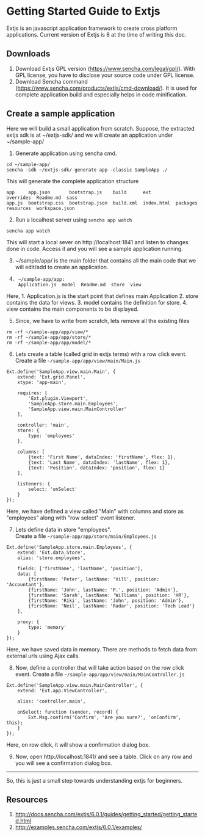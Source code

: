 # Getting Started Guide to Extjs

Extjs is an javascript application framework to create cross platform applications.  Current version of Extjs is 6 at the time of writing this doc.

## Downloads
1. Download Extjs GPL version (https://www.sencha.com/legal/gpl/). With GPL license, you have to disclose your source code under GPL license.
2. Download Sencha command (https://www.sencha.com/products/extjs/cmd-download/).  It is used for complete application build and especially helps in code minification.

## Create a sample application
Here we will build a small application from scratch.
Suppose, the extracted extjs sdk is at ~/extjs-sdk/ and we will create an application under ~/sample-app/

1. Generate application using sencha cmd.
```
cd ~/sample-app/
sencha -sdk ~/extjs-sdk/ generate app -classic SampleApp ./
```
This will generate the complete application structure
```
app     app.json       bootstrap.js    build      ext         overrides  Readme.md  sass
app.js  bootstrap.css  bootstrap.json  build.xml  index.html  packages   resources  workspace.json
```

2. Run a localhost server using `sencha app watch`
```
sencha app watch
```
This will start a local sever on http://localhost:1841 and listen to changes done in code.  Access it and you will see a sample application running.

3. ~/sample/app/ is the main folder that contains all the main code that we will edit/add to create an application.

4. ```
    ~/sample-app/app:
    Application.js  model  Readme.md  store  view
    ```
Here,
    1. Application.js is the start point that defines main Application
    2. store contains the data for views.
    3. model contains the definition for store.
    4. view contains the main components to be displayed.

5. Since, we have to write from scratch, lets remove all the existing files
```
rm -rf ~/sample-app/app/view/*
rm -rf ~/sample-app/app/store/*
rm -rf ~/sample-app/app/model/*
```

6. Lets create a table (called grid in extjs terms) with a row click event.
Create a file `~/sample-app/app/view/main/Main.js`
```
Ext.define('SampleApp.view.main.Main', {
    extend: 'Ext.grid.Panel',
    xtype: 'app-main',

    requires: [
        'Ext.plugin.Viewport',
        'SampleApp.store.main.Employees',
        'SampleApp.view.main.MainController'
    ],

    controller: 'main',
    store: {
        type: 'employees'
    },

    columns: [
        {text: 'First Name', dataIndex: 'firstName', flex: 1},
        {text: 'Last Name', dataIndex: 'lastName', flex: 1},
        {text: 'Position', dataIndex: 'position', flex: 1}
    ],

    listeners: {
        select: 'onSelect'
    }
});
```
Here, we have defined a view called "Main" with columns and store as "employees" along with "row select" event listener.

7. Lets define data in store "employees".  
Create a file `~/sample-app/app/store/main/Employees.js`
```
Ext.define('SampleApp.store.main.Employees', {
    extend: 'Ext.data.Store',
    alias: 'store.employees',

    fields: ['firstName', 'lastName', 'position'],
    data: [
        {firstName: 'Peter', lastName: 'Vill', position: 'Accountant'},
        {firstName: 'John', lastName: 'P.', position: 'Admin'},
        {firstName: 'Sarah', lastName: 'Williams', position: 'HR'},
        {firstName: 'Riki', lastName: 'John', position: 'Admin'},
        {firstName: 'Neil', lastName: 'Radar', position: 'Tech Lead'}
    ],

    proxy: {
        type: 'memory'
    }
});
```
Here, we have saved data in memory.  There are methods to fetch data from external urls using Ajax calls.

8. Now, define a controller that will take action based on the row click event.  Create a file `~/sample-app/app/view/main/MainController.js`
```
Ext.define('SampleApp.view.main.MainController', {
    extend: 'Ext.app.ViewController',

    alias: 'controller.main',

    onSelect: function (sender, record) {
        Ext.Msg.confirm('Confirm', 'Are you sure?', 'onConfirm', this);
    }
});
```
Here, on row click, it will show a confirmation dialog box.

9. Now, open http://localhost:1841/ and see a table.  Click on any row and you will see a confirmation dialog box.

---
So, this is just a small step towards understanding extjs for beginners.

## Resources
1. http://docs.sencha.com/extjs/6.0.1/guides/getting_started/getting_started.html
2. http://examples.sencha.com/extjs/6.0.1/examples/
